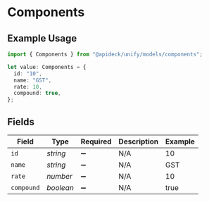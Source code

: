 # Components

## Example Usage

```typescript
import { Components } from "@apideck/unify/models/components";

let value: Components = {
  id: "10",
  name: "GST",
  rate: 10,
  compound: true,
};
```

## Fields

| Field              | Type               | Required           | Description        | Example            |
| ------------------ | ------------------ | ------------------ | ------------------ | ------------------ |
| `id`               | *string*           | :heavy_minus_sign: | N/A                | 10                 |
| `name`             | *string*           | :heavy_minus_sign: | N/A                | GST                |
| `rate`             | *number*           | :heavy_minus_sign: | N/A                | 10                 |
| `compound`         | *boolean*          | :heavy_minus_sign: | N/A                | true               |